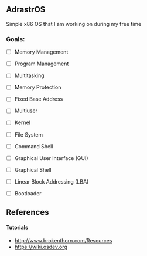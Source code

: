 ## AdrastrOS

Simple x86 OS that I am working on during my free time

### Goals:
- [ ] Memory Management
- [ ] Program Management
- [ ] Multitasking
- [ ] Memory Protection
- [ ] Fixed Base Address
- [ ] Multiuser
- [ ] Kernel
- [ ] File System
- [ ] Command Shell
- [ ] Graphical User Interface (GUI)
- [ ] Graphical Shell
- [ ] Linear Block Addressing (LBA)
- [ ] Bootloader


## References

#### Tutorials

- http://www.brokenthorn.com/Resources
- https://wiki.osdev.org
